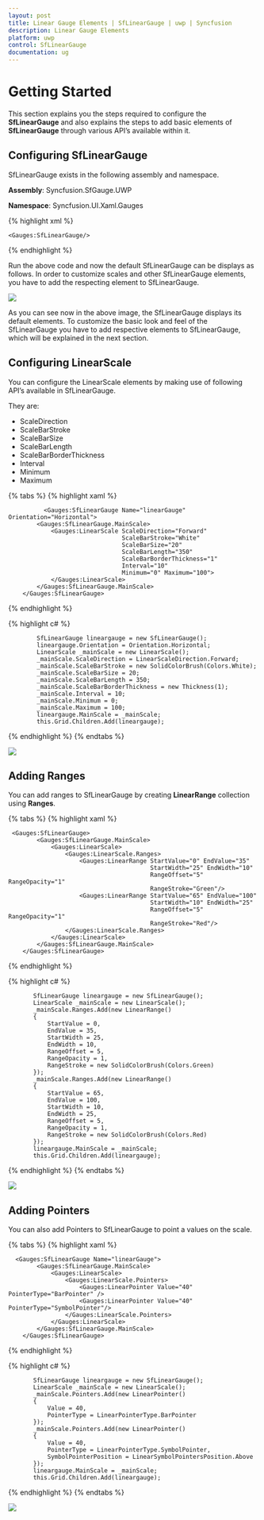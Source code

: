 ```yaml
---
layout: post
title: Linear Gauge Elements | SfLinearGauge | uwp | Syncfusion
description: Linear Gauge Elements 
platform: uwp
control: SfLinearGauge
documentation: ug
---
```


# Getting Started

This section explains you the steps required to configure the **SfLinearGauge** and also explains the steps to add basic elements of **SfLinearGauge** through various API’s available within it.

## Configuring SfLinearGauge

SfLinearGauge exists in the following assembly and namespace.

**Assembly**: Syncfusion.SfGauge.UWP

**Namespace**: Syncfusion.UI.Xaml.Gauges

{% highlight xml %}

    <Gauges:SfLinearGauge/>

{% endhighlight %}

Run the above code and now the default SfLinearGauge can be displays as follows. In order to customize scales and other SfLinearGauge elements, you have to add the respecting element to SfLinearGauge.

![](Getting-Started_images/Getting-Started_img.png)

As you can see now in the above image, the SfLinearGauge displays its default elements. To customize the basic look and feel of the SfLinearGauge you have to add respective elements to SfLinearGauge, which will be explained in the next section.

## Configuring LinearScale 

You can configure the LinearScale elements by making use of following API’s available in SfLinearGauge.

They are:

* ScaleDirection
* ScaleBarStroke
* ScaleBarSize
* ScaleBarLength
* ScaleBarBorderThickness
* Interval
* Minimum
* Maximum

{% tabs %}
{% highlight xaml %}

              <Gauges:SfLinearGauge Name="linearGauge" Orientation="Horizontal">
            <Gauges:SfLinearGauge.MainScale>
                <Gauges:LinearScale ScaleDirection="Forward"
                                    ScaleBarStroke="White" 
                                    ScaleBarSize="20" 
                                    ScaleBarLength="350"
                                    ScaleBarBorderThickness="1"
                                    Interval="10"
                                    Minimum="0" Maximum="100">
                </Gauges:LinearScale>
            </Gauges:SfLinearGauge.MainScale>
        </Gauges:SfLinearGauge> 

{% endhighlight %}

{% highlight c# %}

            SfLinearGauge lineargauge = new SfLinearGauge();
            lineargauge.Orientation = Orientation.Horizontal;
            LinearScale _mainScale = new LinearScale();
            _mainScale.ScaleDirection = LinearScaleDirection.Forward;
            _mainScale.ScaleBarStroke = new SolidColorBrush(Colors.White);
            _mainScale.ScaleBarSize = 20;
            _mainScale.ScaleBarLength = 350;
            _mainScale.ScaleBarBorderThickness = new Thickness(1);
            _mainScale.Interval = 10;
            _mainScale.Minimum = 0;
            _mainScale.Maximum = 100;
            lineargauge.MainScale = _mainScale;
            this.Grid.Children.Add(lineargauge);

{% endhighlight %}
{% endtabs %}

![](Getting-Started_images/Getting-Started_img1.jpeg)

## Adding Ranges 

You can add ranges to SfLinearGauge by creating **LinearRange** collection using **Ranges**.

{% tabs %}
{% highlight xaml %}

     <Gauges:SfLinearGauge>
            <Gauges:SfLinearGauge.MainScale>
                <Gauges:LinearScale>
                    <Gauges:LinearScale.Ranges>
                        <Gauges:LinearRange StartValue="0" EndValue="35" 
                                            StartWidth="25" EndWidth="10" 
                                            RangeOffset="5" RangeOpacity="1"
                                            RangeStroke="Green"/>
                        <Gauges:LinearRange StartValue="65" EndValue="100" 
                                            StartWidth="10" EndWidth="25" 
                                            RangeOffset="5" RangeOpacity="1"
                                            RangeStroke="Red"/>
                    </Gauges:LinearScale.Ranges>
                </Gauges:LinearScale>
            </Gauges:SfLinearGauge.MainScale>
        </Gauges:SfLinearGauge>


{% endhighlight %}

{% highlight c# %}

           SfLinearGauge lineargauge = new SfLinearGauge();
           LinearScale _mainScale = new LinearScale();
           _mainScale.Ranges.Add(new LinearRange()
           {
               StartValue = 0,
               EndValue = 35,
               StartWidth = 25,
               EndWidth = 10,
               RangeOffset = 5,
               RangeOpacity = 1,
               RangeStroke = new SolidColorBrush(Colors.Green)
           });
           _mainScale.Ranges.Add(new LinearRange() 
           { 
               StartValue = 65,
               EndValue = 100, 
               StartWidth = 10, 
               EndWidth = 25,
               RangeOffset = 5,
               RangeOpacity = 1,
               RangeStroke = new SolidColorBrush(Colors.Red) 
           });
           lineargauge.MainScale = _mainScale;
           this.Grid.Children.Add(lineargauge);

{% endhighlight %}
{% endtabs %}

![](Getting-Started_images/Getting-Started_img2.jpeg)

## Adding Pointers 

You can also add Pointers to SfLinearGauge to point a values on the scale.

{% tabs %}
{% highlight xaml %}

      <Gauges:SfLinearGauge Name="linearGauge">
            <Gauges:SfLinearGauge.MainScale>
                <Gauges:LinearScale>
                    <Gauges:LinearScale.Pointers>
                        <Gauges:LinearPointer Value="40" PointerType="BarPointer" />
                        <Gauges:LinearPointer Value="40" PointerType="SymbolPointer"/>
                    </Gauges:LinearScale.Pointers>
                </Gauges:LinearScale>
            </Gauges:SfLinearGauge.MainScale>
        </Gauges:SfLinearGauge>

{% endhighlight %}

{% highlight c# %}

           SfLinearGauge lineargauge = new SfLinearGauge();
           LinearScale _mainScale = new LinearScale();
           _mainScale.Pointers.Add(new LinearPointer()
           {
               Value = 40,
               PointerType = LinearPointerType.BarPointer
           });
           _mainScale.Pointers.Add(new LinearPointer()
           {
               Value = 40,
               PointerType = LinearPointerType.SymbolPointer,
               SymbolPointerPosition = LinearSymbolPointersPosition.Above
           });
           lineargauge.MainScale = _mainScale;
           this.Grid.Children.Add(lineargauge);

{% endhighlight %}
{% endtabs %}

![](Getting-Started_images/Getting-Started_img3.jpeg)
